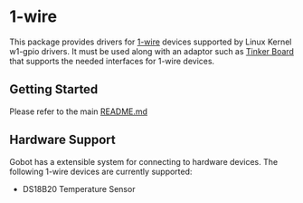 # 1-wire

This package provides drivers for [1-wire](https://en.wikipedia.org/wiki/1-Wire) devices supported by Linux Kernel w1-gpio
drivers. It must be used along with an adaptor such as [Tinker Board](https://gobot.io/documentation/platforms/tinkerboard/)
that supports the needed interfaces for 1-wire devices.

## Getting Started

Please refer to the main [README.md](https://github.com/hybridgroup/gobot/blob/release/README.md)

## Hardware Support

Gobot has a extensible system for connecting to hardware devices. The following 1-wire devices are currently supported:

- DS18B20 Temperature Sensor
